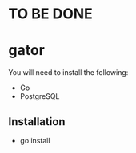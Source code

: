 # TO BE DONE
# gator

You will need to install the following:

- Go
- PostgreSQL

## Installation
- go install


